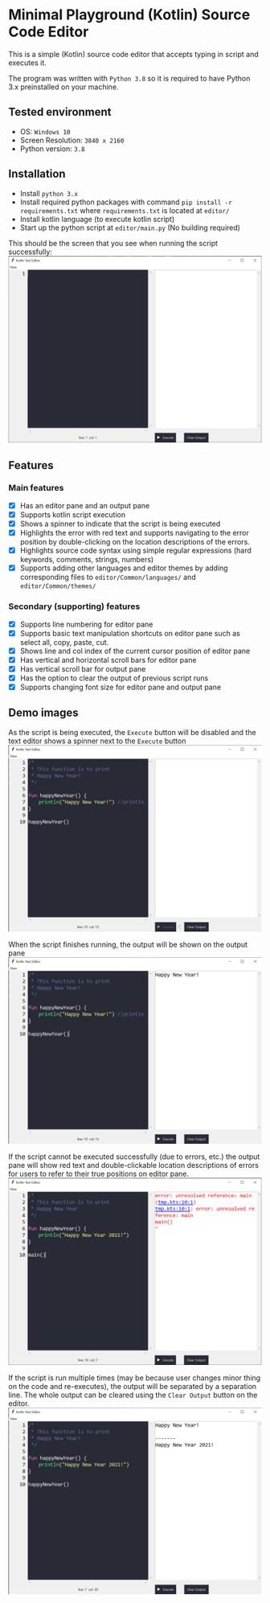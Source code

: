 # Minimal Playground (Kotlin) Source Code Editor
This is a simple (Kotlin) source code editor that accepts typing in script and executes it.

The program was written with `Python 3.8` so it is required to have Python 3.x preinstalled on your machine.

## Tested environment
- OS: `Windows 10`
- Screen Resolution: `3840 x 2160`
- Python version: `3.8`

## Installation
- Install `python 3.x`
- Install required python packages with command `pip install -r requirements.txt` where `requirements.txt` is located at `editor/`
- Install kotlin language (to execute kotlin script)
- Start up the python script at `editor/main.py` (No building required)

This should be the screen that you see when running the script successfully:
![Starting Screen](demo-images/start.png)

## Features
### Main features
- [x] Has an editor pane and an output pane
- [x] Supports kotlin script execution
- [x] Shows a spinner to indicate that the script is being executed
- [x] Highlights the error with red text and supports navigating to the error position by double-clicking on the location descriptions of the errors.
- [x] Highlights source code syntax using simple regular expressions (hard keywords, comments, strings, numbers)
- [x] Supports adding other languages and editor themes by adding corresponding files to `editor/Common/languages/` and `editor/Common/themes/`

### Secondary (supporting) features
- [x] Supports line numbering for editor pane
- [x] Supports basic text manipulation shortcuts on editor pane such as select all, copy, paste, cut.
- [x] Shows line and col index of the current cursor position of editor pane
- [x] Has vertical and horizontal scroll bars for editor pane
- [x] Has vertical scroll bar for output pane
- [x] Has the option to clear the output of previous script runs
- [x] Supports changing font size for editor pane and output pane

## Demo images
As the script is being executed, the `Execute` button will be disabled and the text editor shows a spinner next to the `Execute` button
![Script processing](demo-images/script-processing.png)

When the script finishes running, the output will be shown on the output pane
![Script done](demo-images/script-done.png)

If the script cannot be executed successfully (due to errors, etc.) the output pane will show red text and double-clickable location descriptions of errors for users to refer to their true positions on editor pane.
![Script error](demo-images/script-error.png)

If the script is run multiple times (may be because user changes minor thing on the code and re-executes), the output will be separated by a separation line. The whole output can be cleared using the `Clear Output` button on the editor.
![Shows outputs of previous runs](demo-images/multiple-times.png)